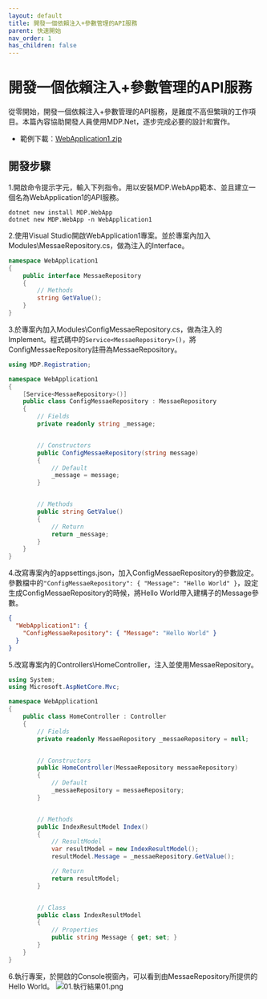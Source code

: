 ```yaml
---
layout: default
title: 開發一個依賴注入+參數管理的API服務
parent: 快速開始
nav_order: 1
has_children: false
---
```


# 開發一個依賴注入+參數管理的API服務

從零開始，開發一個依賴注入+參數管理的API服務，是難度不高但繁瑣的工作項目。本篇內容協助開發人員使用MDP.Net，逐步完成必要的設計和實作。

- 範例下載：[WebApplication1.zip](https://clark159.github.io/MDP.Net/快速開始/開發一個依賴注入+參數管理的API服務/WebApplication1.zip)


## 開發步驟

1.開啟命令提示字元，輸入下列指令。用以安裝MDP.WebApp範本、並且建立一個名為WebApplication1的API服務。

```
dotnet new install MDP.WebApp
dotnet new MDP.WebApp -n WebApplication1
```

2.使用Visual Studio開啟WebApplication1專案。並於專案內加入Modules\MessaeRepository.cs，做為注入的Interface。

```csharp
namespace WebApplication1
{
    public interface MessaeRepository
    {
        // Methods
        string GetValue();
    }
}
```

3.於專案內加入Modules\ConfigMessaeRepository.cs，做為注入的Implement。程式碼中的``` Service<MessaeRepository>() ```，將ConfigMessaeRepository註冊為MessaeRepository。

```csharp
using MDP.Registration;

namespace WebApplication1
{
    [Service<MessaeRepository>()]
    public class ConfigMessaeRepository : MessaeRepository
    {
        // Fields
        private readonly string _message;


        // Constructors
        public ConfigMessaeRepository(string message)
        {
            // Default
            _message = message;
        }


        // Methods
        public string GetValue()
        {
            // Return
            return _message;
        }
    }
}
```

4.改寫專案內的appsettings.json，加入ConfigMessaeRepository的參數設定。參數檔中的``` "ConfigMessaeRepository": { "Message": "Hello World" } ```，設定生成ConfigMessaeRepository的時候，將Hello World帶入建構子的Message參數。

```json
{
  "WebApplication1": {
    "ConfigMessaeRepository": { "Message": "Hello World" }
  }
}
```

5.改寫專案內的Controllers\HomeController，注入並使用MessaeRepository。

```csharp
using System;
using Microsoft.AspNetCore.Mvc;

namespace WebApplication1
{
    public class HomeController : Controller
    {
        // Fields
        private readonly MessaeRepository _messaeRepository = null;


        // Constructors
        public HomeController(MessaeRepository messaeRepository)
        {
            // Default
            _messaeRepository = messaeRepository;
        }


        // Methods
        public IndexResultModel Index()
        {
            // ResultModel
            var resultModel = new IndexResultModel();
            resultModel.Message = _messaeRepository.GetValue();

            // Return
            return resultModel;
        }


        // Class
        public class IndexResultModel
        {
            // Properties
            public string Message { get; set; }
        }
    }
}
```

6.執行專案，於開啟的Console視窗內，可以看到由MessaeRepository所提供的Hello World。
![01.執行結果01.png](https://clark159.github.io/MDP.Net/快速開始/開發一個依賴注入+參數管理的API服務/01.執行結果01.png)
